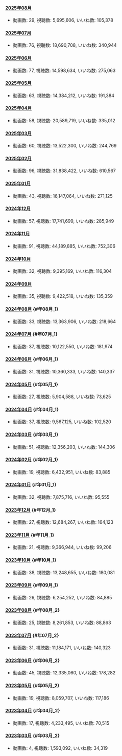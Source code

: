 #### [2025年08月](videos/202508 "wikilink")

-   動画数: 29, 視聴数: 5,695,606, いいね数: 105,378

#### [2025年07月](videos/202507 "wikilink")

-   動画数: 76, 視聴数: 18,690,708, いいね数: 340,944

#### [2025年06月](videos/202506 "wikilink")

-   動画数: 77, 視聴数: 14,598,634, いいね数: 275,063

#### [2025年05月](videos/202505 "wikilink")

-   動画数: 63, 視聴数: 14,384,212, いいね数: 191,384

#### [2025年04月](videos/202504 "wikilink")

-   動画数: 58, 視聴数: 20,589,719, いいね数: 335,012

#### [2025年03月](videos/202503 "wikilink")

-   動画数: 60, 視聴数: 13,522,300, いいね数: 244,769

#### [2025年02月](videos/202502 "wikilink")

-   動画数: 96, 視聴数: 31,838,422, いいね数: 610,567

#### [2025年01月](videos/202501 "wikilink")

-   動画数: 43, 視聴数: 16,147,064, いいね数: 271,125

#### [2024年12月](videos/202412 "wikilink")

-   動画数: 57, 視聴数: 17,741,699, いいね数: 285,949

#### [2024年11月](videos/202411 "wikilink")

-   動画数: 91, 視聴数: 44,189,885, いいね数: 752,306

#### [2024年10月](videos/202410 "wikilink")

-   動画数: 32, 視聴数: 9,395,169, いいね数: 116,304

#### [2024年09月](videos/202409 "wikilink")

-   動画数: 35, 視聴数: 9,422,518, いいね数: 135,359

#### [2024年08月](videos/202408 "wikilink") {#年08月_1}

-   動画数: 33, 視聴数: 13,363,906, いいね数: 218,664

#### [2024年07月](videos/202407 "wikilink") {#年07月_1}

-   動画数: 37, 視聴数: 10,122,550, いいね数: 181,974

#### [2024年06月](videos/202406 "wikilink") {#年06月_1}

-   動画数: 31, 視聴数: 10,360,333, いいね数: 140,337

#### [2024年05月](videos/202405 "wikilink") {#年05月_1}

-   動画数: 27, 視聴数: 5,904,588, いいね数: 73,625

#### [2024年04月](videos/202404 "wikilink") {#年04月_1}

-   動画数: 37, 視聴数: 9,567,125, いいね数: 102,520

#### [2024年03月](videos/202403 "wikilink") {#年03月_1}

-   動画数: 51, 視聴数: 12,356,203, いいね数: 144,306

#### [2024年02月](videos/202402 "wikilink") {#年02月_1}

-   動画数: 19, 視聴数: 6,432,951, いいね数: 83,885

#### [2024年01月](videos/202401 "wikilink") {#年01月_1}

-   動画数: 32, 視聴数: 7,875,716, いいね数: 95,555

#### [2023年12月](videos/202312 "wikilink") {#年12月_1}

-   動画数: 27, 視聴数: 12,684,267, いいね数: 164,123

#### [2023年11月](videos/202311 "wikilink") {#年11月_1}

-   動画数: 21, 視聴数: 9,366,944, いいね数: 99,206

#### [2023年10月](videos/202310 "wikilink") {#年10月_1}

-   動画数: 38, 視聴数: 13,248,655, いいね数: 180,081

#### [2023年09月](videos/202309 "wikilink") {#年09月_1}

-   動画数: 26, 視聴数: 6,254,252, いいね数: 84,885

#### [2023年08月](videos/202308 "wikilink") {#年08月_2}

-   動画数: 25, 視聴数: 8,261,853, いいね数: 88,863

#### [2023年07月](videos/202307 "wikilink") {#年07月_2}

-   動画数: 31, 視聴数: 11,184,171, いいね数: 140,323

#### [2023年06月](videos/202306 "wikilink") {#年06月_2}

-   動画数: 45, 視聴数: 12,335,060, いいね数: 178,282

#### [2023年05月](videos/202305 "wikilink") {#年05月_2}

-   動画数: 19, 視聴数: 8,059,707, いいね数: 117,186

#### [2023年04月](videos/202304 "wikilink") {#年04月_2}

-   動画数: 17, 視聴数: 4,233,495, いいね数: 70,515

#### [2023年03月](videos/202303 "wikilink") {#年03月_2}

-   動画数: 4, 視聴数: 1,593,092, いいね数: 34,319
